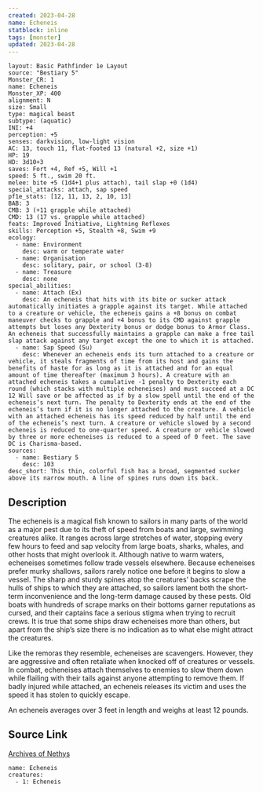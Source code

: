 ```yaml
---
created: 2023-04-28
name: Echeneis
statblock: inline
tags: [monster]
updated: 2023-04-28
---
```

```statblock
layout: Basic Pathfinder 1e Layout
source: "Bestiary 5"
Monster_CR: 1
name: Echeneis
Monster_XP: 400
alignment: N
size: Small
type: magical beast
subtype: (aquatic)
INI: +4
perception: +5
senses: darkvision, low-light vision
AC: 13, touch 11, flat-footed 13 (natural +2, size +1)
HP: 19
HD: 3d10+3
saves: Fort +4, Ref +5, Will +1
speed: 5 ft., swim 20 ft.
melee: bite +5 (1d4+1 plus attach), tail slap +0 (1d4)
special_attacks: attach, sap speed
pf1e_stats: [12, 11, 13, 2, 10, 13]
BAB: 3
CMB: 3 (+11 grapple while attached)
CMD: 13 (17 vs. grapple while attached)
feats: Improved Initiative, Lightning Reflexes
skills: Perception +5, Stealth +8, Swim +9
ecology:
  - name: Environment
    desc: warm or temperate water
  - name: Organisation
    desc: solitary, pair, or school (3-8)
  - name: Treasure
    desc: none
special_abilities:
  - name: Attach (Ex)
    desc: An echeneis that hits with its bite or sucker attack automatically initiates a grapple against its target. While attached to a creature or vehicle, the echeneis gains a +8 bonus on combat maneuver checks to grapple and +4 bonus to its CMD against grapple attempts but loses any Dexterity bonus or dodge bonus to Armor Class. An echeneis that successfully maintains a grapple can make a free tail slap attack against any target except the one to which it is attached.
  - name: Sap Speed (Su)
    desc: Whenever an echeneis ends its turn attached to a creature or vehicle, it steals fragments of time from its host and gains the benefits of haste for as long as it is attached and for an equal amount of time thereafter (maximum 3 hours). A creature with an attached echeneis takes a cumulative -1 penalty to Dexterity each round (which stacks with multiple echeneises) and must succeed at a DC 12 Will save or be affected as if by a slow spell until the end of the echeneis’s next turn. The penalty to Dexterity ends at the end of the echeneis’s turn if it is no longer attached to the creature. A vehicle with an attached echeneis has its speed reduced by half until the end of the echeneis’s next turn. A creature or vehicle slowed by a second echeneis is reduced to one-quarter speed. A creature or vehicle slowed by three or more echeneises is reduced to a speed of 0 feet. The save DC is Charisma-based.
sources:
  - name: Bestiary 5
    desc: 103
desc_short: This thin, colorful fish has a broad, segmented sucker above its narrow mouth. A line of spines runs down its back.
```
## Description
The echeneis is a magical fish known to sailors in many parts of the world as a major pest due to its theft of speed from boats and large, swimming creatures alike. It ranges across large stretches of water, stopping every few hours to feed and sap velocity from large boats, sharks, whales, and other hosts that might overlook it. Although native to warm waters, echeneises sometimes follow trade vessels elsewhere. Because echeneises prefer murky shallows, sailors rarely notice one before it begins to slow a vessel. The sharp and sturdy spines atop the creatures’ backs scrape the hulls of ships to which they are attached, so sailors lament both the short-term inconvenience and the long-term damage caused by these pests. Old boats with hundreds of scrape marks on their bottoms garner reputations as cursed, and their captains face a serious stigma when trying to recruit crews. It is true that some ships draw echeneises more than others, but apart from the ship’s size there is no indication as to what else might attract the creatures.

 Like the remoras they resemble, echeneises are scavengers. However, they are aggressive and often retaliate when knocked off of creatures or vessels. In combat, echeneises attach themselves to enemies to slow them down while flailing with their tails against anyone attempting to remove them. If badly injured while attached, an echeneis releases its victim and uses the speed it has stolen to quickly escape.

 An echeneis averages over 3 feet in length and weighs at least 12 pounds.
## Source Link
[Archives of Nethys](https://aonprd.com/MonsterDisplay.aspx?ItemName=Echeneis)
```encounter-table
name: Echeneis
creatures:
  - 1: Echeneis
```
